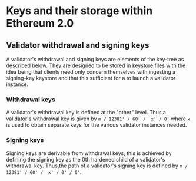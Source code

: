 # Keys and their storage within Ethereum 2.0

## Validator withdrawal and signing keys

A validator's withdrawal and signing keys are elements of the key-tree as described below. They are designed to be stored in [keystore files](./keystore.md) with the idea being that clients need only concern themselves with ingesting a signing-key keystore and that this sufficient for a to launch a validator instance.

### Withdrawal keys

A validator's withdrawal key is defined at the "other" level. Thus a validator's withdrawal key is given by `m / 12381' / 60' /  x' / 0'` where `x` is used to obtain separate keys for the various validator instances needed.

### Signing keys

Signing keys are derivable from withdrawal keys, this is achieved by defining the signing key as the 0th hardened child of a validator's withdrawal key. Thus,the path of a validator's signing key is defined by `m / 12381' / 60' /  x' / 0' / 0'`.
